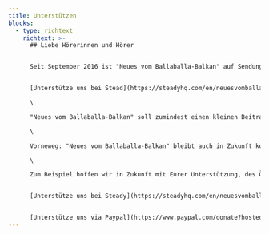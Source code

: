 ```yaml
---
title: Unterstützen
blocks:
  - type: richtext
    richtext: >-
      ## Liebe Hörerinnen und Hörer


      Seit September 2016 ist "Neues vom Ballaballa-Balkan" auf Sendung. Mindestens einmal im Monat sprechen wir über Politik, Kultur, Sport und vieles Mehr, das irgendeinen Bezug zum Balkan aufweist.


      [Unterstütze uns bei Stead](https://steadyhq.com/en/neuesvomballaballabalkan)[y](https://www.paypal.com/donate?hosted_button_id=5XG4BHCCM2GPC) oder [via Paypal](https://www.paypal.com/donate?hosted_button_id=5XG4BHCCM2GPC)\

      \

      "Neues vom Ballaballa-Balkan" soll zumindest einen kleinen Beitrag dazu leisten, die gewaltigen Lücken in der Balkan-Berichterstattung der großen deutschsprachigen Medien zu schließen. Das bedeutet einiges an Aufwand: Recherche, Ausfindigmachen von Gesprächspartner, Aufnehmen, Schneiden. Wir investieren Zeit und Geld in den Podcast. Und wir hoffen, dass Ihr hier ein wenig unterstützt.\

      \

      Vorneweg: "Neues vom Ballaballa-Balkan" bleibt auch in Zukunft komplett werbefrei und kostenlos verfügbar. Doch natürlich freuen wir uns, wenn ihr uns mit einem kleinen monatlichen Beitrag in unserer Arbeit unterstützt. Das Geld ermöglicht uns, zusätzliche Zeit und Ressourcen in den Podcast zu stecken - sowie neue Format auszuprobieren oder auch Menschen zu bezahlen, die uns bei der Homepage, dem Design und anderen Teilen der Arbeit unterstützen, mit dem wir uns nicht so gut auskennen. \

      \

      Zum Beispiel hoffen wir in Zukunft mit Eurer Unterstützung, des Öfteren nicht nur über den Balkan zu berichten, sondern wenn notwendig auch von dort. Wir sammeln also schon mal etwas Geld für einen Balkantrip, nachdem wir Corona endlich besiegt haben.


      [Unterstütze uns bei Steady](https://steadyhq.com/en/neuesvomballaballabalkan)


      [Unterstütze uns via Paypal](https://www.paypal.com/donate?hosted_button_id=5XG4BHCCM2GPC)
---
```

